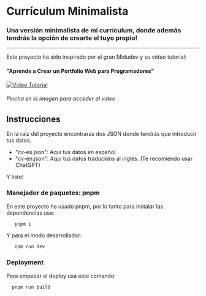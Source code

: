 # Currículum Minimalista 

### Una versión minimalista de mi currículum, donde además tendrás la opción de crearte el tuyo propio!

---
Este proyecto ha sido inspirado por el gran Midudev y su video tutorial:
#### "Aprende a Crear un Portfolio Web para Programadores"
[![Video Tutorial](https://i.ibb.co/pXTtJbc/Captura-de-pantalla-2024-02-03-a-las-12-42-10-a-m.png "Video Tutorial")](https://www.youtube.com/watch?v=Zwh92LTB-Bk&t=2s "Video Tutorial")
###### Pincha en la imagen para acceder al video 




## Instrucciones


En la raiz del proyecto encontraras dos JSON donde tendrás que introducir tus datos.
   - "cv-es.json": Aqui tus datos en español.
   - "cv-en.json": Aqui tus datos traducidos al inglés. (Te recomiendo usar ChatGPT)

Y listo!




### Manejador de paquetes: pnpm

En este proyecto he usado pnpm, por lo tanto para instalar las dependencias usa:
```bash
   pnpm i
```

Y para el modo desarrollador:
```bash
   npm run dev 
```





### Deployment

Para empezar el deploy usa este comando:

```bash
  pnpm run build
```
